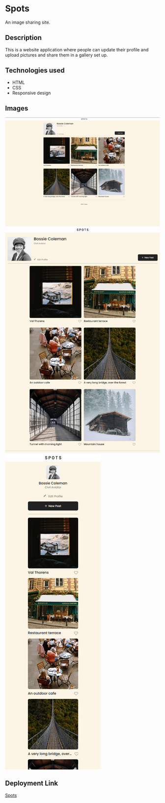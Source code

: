 
# Spots

An image sharing site.

## Description

This is a website application where people can update their profile and upload pictures and share them in a gallery set up.
  
## Technologies used

- HTML
- CSS
- Responsive design

## Images

![Desktop view](image.png)
![Tablet view](image-1.png)
![Mobile view](image-2.png)


## Deployment Link
[Spots](https://raycodes27.github.io/se_project_spots/)

